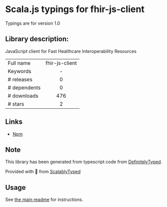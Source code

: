 
# Scala.js typings for fhir-js-client

Typings are for version 1.0

## Library description:
JavaScript client for Fast Healthcare Interoperability Resources

|                    |                 |
| ------------------ | :-------------: |
| Full name          | fhir-js-client |
| Keywords           | - |
| # releases         | 0 |
| # dependents       | 0 |
| # downloads        | 476 |
| # stars            | 2 |

## Links
- [Npm](https://www.npmjs.com/package/fhir-js-client)
    


## Note
This library has been generated from typescript code from [DefinitelyTyped](https://definitelytyped.org).

Provided with :purple_heart: from [ScalablyTyped](https://github.com/oyvindberg/ScalablyTyped)

## Usage
See [the main readme](../../readme.md) for instructions.


